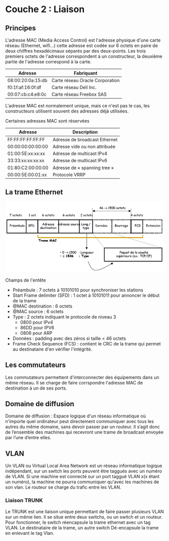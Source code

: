 # Couche 2 : Liaison
## Principes 
L'adresse MAC (Media Access Control) est l'adresse physique d'une carte réseau (Ethernet, wifi...) cette adresse est codée sur 6 octets en paire de deux chiffres hexadécimaux séparés par des deux-points.
Les trois premiers octets de l'adresse correspondent à un constructeur, la deuxième partie de l'adresse correspond à la carte.

| Adresse | Fabriquant |
|---------|---------|
|08:00:20:0a:15:db| Carte réseau Oracle Corporation|
|f0:1f:af:16:0f:df| Carte réseau Dell Inc.|
|00:07:cb:c4:e8:0c| Carte réseau Freebox SAS|

L'adresse MAC est normalement unique, mais ce n'est pas le cas, les constructeurs utilisent souvent des adresses déjà utilisées.

Certaines adresses MAC sont réservées 

| Adresse | Description |
|---------|---------|
|FF:FF:FF:FF:FF:FF |Adresse de broadcast Ethernet|
|00:00:00:00:00:00 |Adresse vide ou non attribuée|
|01:00:5E:xx:xx:xx |Adresse de multicast IPv4    |
|33:33:xx:xx:xx:xx |Adresse de multicast IPv6    |
|01:80:C2:00:00:00 |Adresse de « spanning tree » |
|00:00:5E:00:01:xx |Protocole VRRP               |

## La trame Ethernet
![Trame Ethernet](../images/trame_ethernet.png)

Champs de l'entête
- Préambule : 7 octets à 10101010 pour synchroniser les stations
- Start Frame delimiter (SFD) : 1 octet à 10101011 pour annoncer le début de la trame
- @MAC destination : 6 octets
- @MAC source : 6 octets
- Type : 2 octets indiquant le protocole de niveau 3
    - 0800 pour IPv4
    - 86DD pour IPV6
    - 0806 pour ARP
- Données : padding avec des zéros si taille < 46 octets
- Frame Check Sequence (FCS) : contient le CRC de la trame qui permet au destinataire d'en vérifier l'intégrité.

## Les commutateurs
Les commutateurs permettent d'interconnecter des équipements dans un même réseau. 
Il se charge de faire corrspondre l'adresse MAC de destination à un de ses ports.

## Domaine de diffusion
Domaine de diffusion : Espace logique d'un réseau informatique où n'importe quel ordinateur peut directement communiquer avec tous les autres du même domaine, sans devoir passer par un routeur.
Il s’agit donc de l’ensemble des machines qui recevront une trame de broadcast envoyée par l’une d’entre elles.


## VLAN
Un VLAN ou Virtual Local Area Network est un réseau informatique logique indépendant, sur un switch les ports peuvent être taggués avec un numéro de VLAN.
Si une machine est connecté sur un port taggué VLAN x(x étant un numéro), la machine ne pourra communiquer qu'avec les machines de son vlan.
Le routeur se charge du trafic entre les VLAN.

### Liaison TRUNK
Le TRUNK est une liaison unique permettant de faire passer plusieurs VLAN sur un même lien. Il se situe entre deux switchs, ou un switch et un routeur.
Pour fonctionner, le switch réencapsule la trame ethernet avec un tag VLAN. Le destinataire de la trame, un autre switch Dé-encapsule la trame en enlevant le tag Vlan. 


